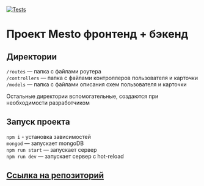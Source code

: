 <!-- [![Tests](../../actions/workflows/tests-13-sprint.yml/badge.svg)](../../actions/workflows/tests-13-sprint.yml) -->
[![Tests](../../actions/workflows/tests-14-sprint.yml/badge.svg)](../../actions/workflows/tests-14-sprint.yml)
# Проект Mesto фронтенд + бэкенд


## Директории

`/routes` — папка с файлами роутера  
`/controllers` — папка с файлами контроллеров пользователя и карточки   
`/models` — папка с файлами описания схем пользователя и карточки  
  
Остальные директории вспомогательные, создаются при необходимости разработчиком

## Запуск проекта

`npm i` - установка зависимостей  
`mongod` — запускает mongoDB  
`npm run start` — запускает сервер     
`npm run dev` — запускает сервер с hot-reload

## [Ссылка на репозиторий](https://github.com/Otkazano/express-mesto-gha) 
